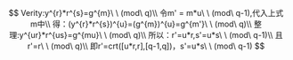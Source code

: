 $$
Verity:y^{r}*r^{s}=g^{m}\ \ (mod\ q)\\
令m' = m*u\ \ (mod\ q-1),代入上式m中\\
得：(y^{r}*r^{s})^{u}=(g^{m})^{u}=g^{m'}\ \ (mod\ q)\\
整理:y^{ur}*r^{us}=g^{mu}\ \ (mod\ q)\\
所以：r'=u*r,s'=u*s\ \ (mod\ q-1)\\
且r'=r\ \ (mod\ q)\\
即r'=crt([u*r,r],[q-1,q])，s'=u*s\ \ (mod\ q-1)
$$

